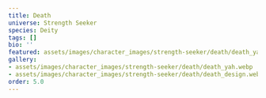 ```yaml
---
title: Death
universe: Strength Seeker
species: Deity
tags: []
bio: ''
featured: assets/images/character_images/strength-seeker/death/death_yah.webp
gallery:
- assets/images/character_images/strength-seeker/death/death_yah.webp
- assets/images/character_images/strength-seeker/death/death_design.webp
order: 5.0
---
```

